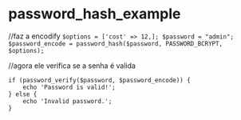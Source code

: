 # password_hash_example

//faz a encodify
``
$options = ['cost' => 12,];
$password = "admin";
$password_encode = password_hash($password, PASSWORD_BCRYPT, $options);
``


//agora ele verifica se a senha é valida
````
if (password_verify($password, $password_encode)) {
    echo 'Password is valid!';
} else {
    echo 'Invalid password.';
}
````
